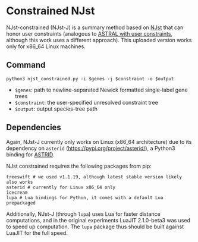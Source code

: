 Constrained NJst
===================

NJst-constrained (NJst-J) is a summary method based on [NJst](https://academic.oup.com/sysbio/article/60/5/661/1644054)
that can honor user constraints (analogous to [ASTRAL with user constraints](https://bmcgenomics.biomedcentral.com/articles/10.1186/s12864-020-6607-z), although this work uses a different approach). This uploaded version works only for x86_64 Linux machines.

## Command

```
python3 njst_constrained.py -i $genes -j $constraint -o $output
```

 - `$genes`: path to newline-separated Newick formatted single-label gene trees
 - `$constraint`: the user-specified unresolved constraint tree
 - `$output`: output species-tree path

## Dependencies

Again, NJst-J currently only works on Linux (x86_64 architecture) due
to its dependency on `asterid` (https://pypi.org/project/asterid/), a Python3 binding for [ASTRID](https://github.com/pranjalv123/ASTRID).

NJst constrained requires the following packages from pip:

```python3
treeswift # we used v1.1.19, although latest stable version likely also works
asterid # currently for Linux x86_64 only
icecream
lupa # Lua bindings for Python, it comes with a default Lua prepackaged
```

Additionally, NJst-J (through `lupa`) uses Lua for faster distance computations,
and in the original experiments LuaJIT 2.1.0-beta3 was used to speed up computation.
The `lupa` package thus should be built against LuaJIT for the full speed.